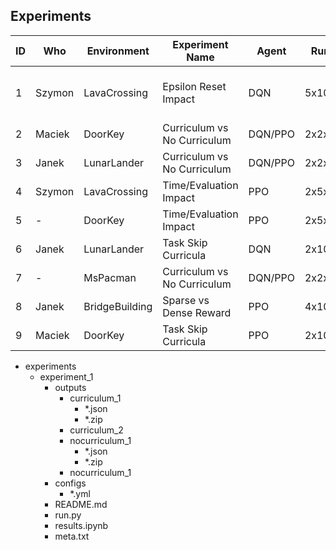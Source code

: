 ## Experiments

ID | Who | Environment | Experiment Name | Agent | Runs | Detailed Description |
|-|-|-|-|-|-|-|
1 | Szymon | LavaCrossing | Epsilon Reset Impact | DQN | 5x10 | 1.0(0.999), 0.6(0.9994), 0.3(0.9995), 0.1(0.9996), 0.03(0.9997) on 0,1,2 @ 0.8
2 | Maciek | DoorKey | Curriculum vs No Curriculum | DQN/PPO | 2x2x10 | 0,1,2 vs 2
3 | Janek | LunarLander | Curriculum vs No Curriculum | DQN/PPO | 2x2x10 | 0,1,2,3 vs 3
4 | Szymon | LavaCrossing | Time/Evaluation Impact | PPO | 2x5x5 | 500/1000/1500/2000/2500 vs (0.8/1000) on 1,2
5 | - | DoorKey | Time/Evaluation Impact | PPO | 2x5x5 | 500/1000/1500/2000/2500 vs (0.8/1000) on 1,2
6 | Janek | LunarLander | Task Skip Curricula | DQN | 2x10 | 0,1,2,3  vs 0,3 
7 | - | MsPacman | Curriculum vs No Curriculum | DQN/PPO | 2x2x10 | 0,1,3 vs 3
8 | Janek | BridgeBuilding | Sparse vs Dense Reward | PPO | 4x10 | 0,1,2
9 | Maciek | DoorKey | Task Skip Curricula | PPO | 2x10 | 0,1,2 vs 0,2

- experiments
    - experiment_1
        - outputs
            - curriculum_1
                - *.json
                - *.zip
            - curriculum_2
            - nocurriculum_1
                - *.json
                - *.zip
            - nocurriculum_1
        - configs
            - *.yml
        - README.md
        - run.py
        - results.ipynb
        - meta.txt
